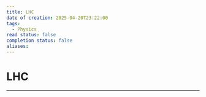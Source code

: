 ```yaml
---
title: LHC
date of creation: 2025-04-20T23:22:00
tags:
  - Physics
read status: false
completion status: false
aliases:
---
```

# LHC
---

